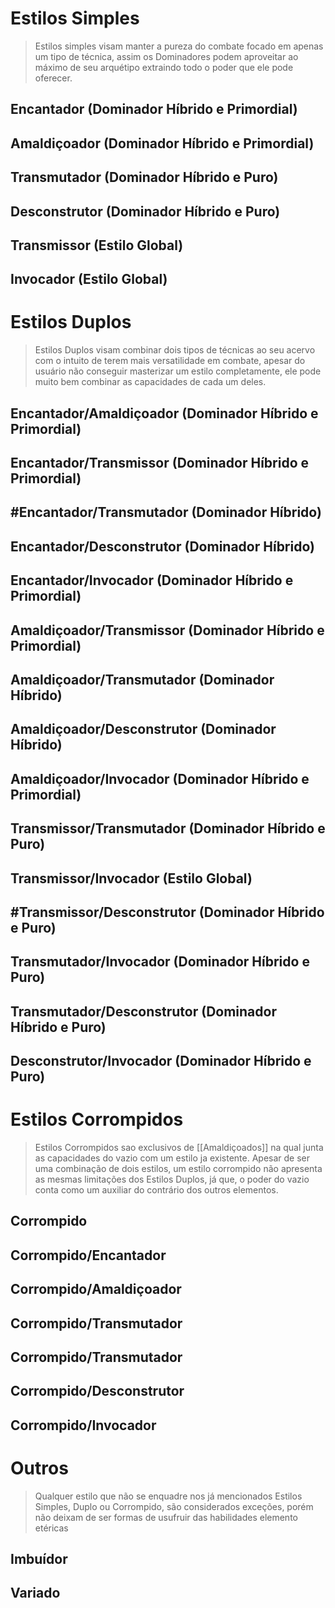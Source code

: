 # Estilos Simples

> Estilos simples visam manter a pureza do combate focado em apenas um tipo de técnica, assim os Dominadores podem aproveitar ao máximo de seu arquétipo extraindo todo o poder que ele pode oferecer.
## Encantador (Dominador Híbrido e Primordial)

## Amaldiçoador (Dominador Híbrido e Primordial)

## Transmutador (Dominador Híbrido e Puro)

## Desconstrutor (Dominador Híbrido e Puro)

## Transmissor (Estilo Global)
## Invocador (Estilo Global)




# Estilos Duplos

> Estilos Duplos visam combinar dois tipos de técnicas ao seu acervo com o intuito de terem mais versatilidade em combate, apesar do usuário não conseguir masterizar um estilo completamente, ele pode muito bem combinar as capacidades de cada um deles. 
## Encantador/Amaldiçoador  (Dominador Híbrido e Primordial)

## Encantador/Transmissor (Dominador Híbrido e Primordial)

## #Encantador/Transmutador (Dominador Híbrido)

## Encantador/Desconstrutor (Dominador Híbrido)

## Encantador/Invocador (Dominador Híbrido e Primordial)


## Amaldiçoador/Transmissor (Dominador Híbrido e Primordial)

## Amaldiçoador/Transmutador (Dominador Híbrido)

## Amaldiçoador/Desconstrutor (Dominador Híbrido)

## Amaldiçoador/Invocador (Dominador Híbrido e Primordial)


## Transmissor/Transmutador (Dominador Híbrido e Puro)

## Transmissor/Invocador (Estilo Global)

## #Transmissor/Desconstrutor  (Dominador Híbrido e Puro)


## Transmutador/Invocador  (Dominador Híbrido e Puro)

## Transmutador/Desconstrutor  (Dominador Híbrido e Puro)


## Desconstrutor/Invocador  (Dominador Híbrido e Puro)


# Estilos Corrompidos

> Estilos Corrompidos sao exclusivos de [[Amaldiçoados]] na qual junta as capacidades do vazio com um estilo ja existente. Apesar de ser uma combinação de dois estilos, um estilo corrompido não apresenta as mesmas limitações dos Estilos Duplos, já que, o poder do vazio conta como um auxiliar do contrário dos outros elementos.


## Corrompido 
## Corrompido/Encantador

## Corrompido/Amaldiçoador

## Corrompido/Transmutador

## Corrompido/Transmutador

## Corrompido/Desconstrutor

## Corrompido/Invocador


# Outros

> Qualquer estilo que não se enquadre nos já mencionados Estilos Simples, Duplo ou Corrompido, são considerados exceções, porém não deixam de ser formas de usufruir das habilidades elemento etéricas

## Imbuídor

## Variado


